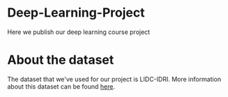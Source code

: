 # Deep-Learning-Project
Here we publish our deep learning course project

# About the dataset
The dataset that we've used for our project is LIDC-IDRI. More information about this dataset can be found [here](https://wiki.cancerimagingarchive.net/display/Public/LIDC-IDRI).
